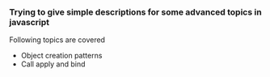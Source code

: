 ### Trying to give simple descriptions for some advanced topics in javascript

Following topics are covered
- Object creation patterns
- Call apply and bind
